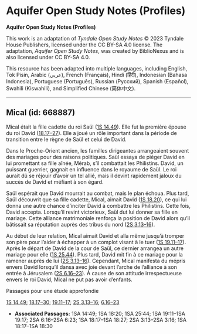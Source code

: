 # Aquifer Open Study Notes (Profiles)

**Aquifer Open Study Notes (Profiles)**

This work is an adaptation of *Tyndale Open Study Notes* © 2023 Tyndale House Publishers, licensed under the CC BY\-SA 4\.0 license. The adaptation, *Aquifer Open Study Notes*, was created by BiblioNexus and is also licensed under CC BY\-SA 4\.0\.

This resource has been adapted into multiple languages, including English, Tok Pisin, Arabic (عربي), French (Français), Hindi (हिंदी), Indonesian (Bahasa Indonesia), Portuguese (Português), Russian (Русский), Spanish (Español), Swahili (Kiswahili), and Simplified Chinese (简体中文).



--------------------------------

## Mical (id: 668887)

Mical était la fille cadette du roi Saül ([1S 14\.49](https://ref.ly/1Sam14:49)). Elle fut la première épouse du roi David ([18\.17–27](https://ref.ly/1Sam18:17-1Sam18:27)). Elle a joué un rôle important dans la période de transition entre le règne de Saül et celui de David.

Dans le Proche\-Orient ancien, les familles dirigeantes arrangeaient souvent des mariages pour des raisons politiques. Saül essaya de piéger David en lui promettant sa fille aînée, Mérab, s’il combattait les Philistins. David, un puissant guerrier, gagnait en influence dans le royaume de Saül. Le roi aurait dû se réjouir d’avoir un tel allié, mais il devint rapidement jaloux du succès de David et méfiant à son égard.

Saül espérait que David mourrait au combat, mais le plan échoua. Plus tard, Saül découvrit que sa fille cadette, Mical, aimait David ([1S 18\.20](https://ref.ly/1Sam18:20)), ce qui lui donna une autre chance d’inciter David à combattre les Philistins. Cette fois, David accepta. Lorsqu’il revint victorieux, Saül dut lui donner sa fille en mariage. Cette alliance matrimoniale renforça la position de David alors qu’il bâtissait sa réputation auprès des tribus du nord ([2S 3\.13–16](https://ref.ly/2Sam3:13-2Sam3:16)).

Au début de leur relation, Mical aimait David et alla même jusqu’à tromper son père pour l’aider à échapper à un complot visant à le tuer ([1S 19\.11–17](https://ref.ly/1Sam19:11-1Sam19:17)). Après le départ de David de la cour de Saül, ce dernier arrangea un autre mariage pour elle ([1S 25\.44](https://ref.ly/1Sam25:44)). Plus tard, David mit fin à ce mariage pour la ramener auprès de lui ([2S 3\.13–16](https://ref.ly/2Sam3:13-2Sam3:16)). Cependant, Mical manifesta du mépris envers David lorsqu’il dansa avec joie devant l’arche de l’alliance à son entrée à Jérusalem ([2S 6\.16–23](https://ref.ly/2Sam6:16-2Sam6:23)). À cause de son attitude irrespectueuse envers le roi David, Mical ne put pas avoir d’enfants.

Passages pour une étude approfondie

[1S 14\.49](https://ref.ly/1Sam14:49); [18\.17–30](https://ref.ly/1Sam18:17-1Sam18:30); [19\.11–17](https://ref.ly/1Sam19:11-1Sam19:17); [2S 3\.13–16](https://ref.ly/2Sam3:13-2Sam3:16); [6\.16–23](https://ref.ly/2Sam6:16-2Sam6:23)

* **Associated Passages:** 1SA 14:49; 1SA 18:20; 1SA 25:44; 1SA 19:11–1SA 19:17; 2SA 6:16–2SA 6:23; 1SA 18:17–1SA 18:27; 2SA 3:13–2SA 3:16; 1SA 18:17–1SA 18:30

